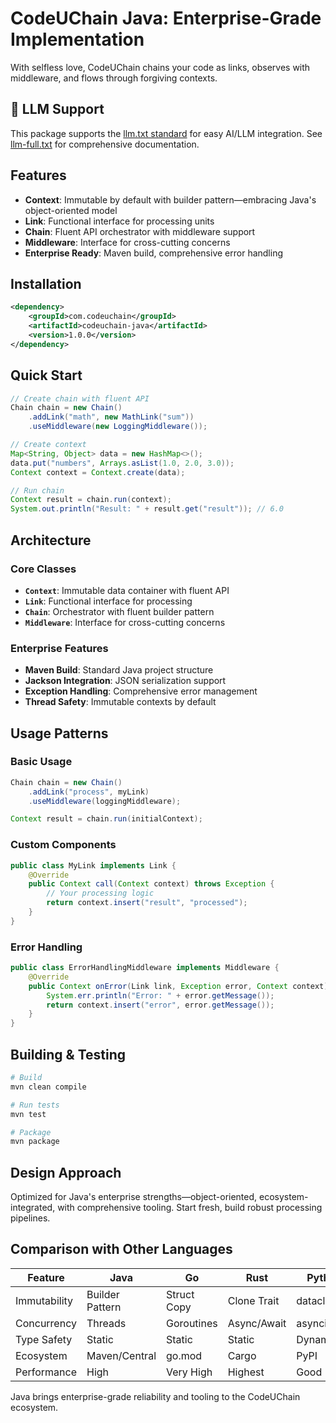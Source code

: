 # CodeUChain Java: Enterprise-Grade Implementation

With selfless love, CodeUChain chains your code as links, observes with middleware, and flows through forgiving contexts.

## 🤖 LLM Support

This package supports the [llm.txt standard](https://codeuchain.github.io/codeuchain/java/llm.txt) for easy AI/LLM integration. See [llm-full.txt](https://codeuchain.github.io/codeuchain/java/llm-full.txt) for comprehensive documentation.

## Features
- **Context**: Immutable by default with builder pattern—embracing Java's object-oriented model
- **Link**: Functional interface for processing units
- **Chain**: Fluent API orchestrator with middleware support
- **Middleware**: Interface for cross-cutting concerns
- **Enterprise Ready**: Maven build, comprehensive error handling

## Installation
```xml
<dependency>
    <groupId>com.codeuchain</groupId>
    <artifactId>codeuchain-java</artifactId>
    <version>1.0.0</version>
</dependency>
```

## Quick Start
```java
// Create chain with fluent API
Chain chain = new Chain()
    .addLink("math", new MathLink("sum"))
    .useMiddleware(new LoggingMiddleware());

// Create context
Map<String, Object> data = new HashMap<>();
data.put("numbers", Arrays.asList(1.0, 2.0, 3.0));
Context context = Context.create(data);

// Run chain
Context result = chain.run(context);
System.out.println("Result: " + result.get("result")); // 6.0
```

## Architecture

### Core Classes
- **`Context`**: Immutable data container with fluent API
- **`Link`**: Functional interface for processing
- **`Chain`**: Orchestrator with fluent builder pattern
- **`Middleware`**: Interface for cross-cutting concerns

### Enterprise Features
- **Maven Build**: Standard Java project structure
- **Jackson Integration**: JSON serialization support
- **Exception Handling**: Comprehensive error management
- **Thread Safety**: Immutable contexts by default

## Usage Patterns

### Basic Usage
```java
Chain chain = new Chain()
    .addLink("process", myLink)
    .useMiddleware(loggingMiddleware);

Context result = chain.run(initialContext);
```

### Custom Components
```java
public class MyLink implements Link {
    @Override
    public Context call(Context context) throws Exception {
        // Your processing logic
        return context.insert("result", "processed");
    }
}
```

### Error Handling
```java
public class ErrorHandlingMiddleware implements Middleware {
    @Override
    public Context onError(Link link, Exception error, Context context) {
        System.err.println("Error: " + error.getMessage());
        return context.insert("error", error.getMessage());
    }
}
```

## Building & Testing
```bash
# Build
mvn clean compile

# Run tests
mvn test

# Package
mvn package
```

## Design Approach
Optimized for Java's enterprise strengths—object-oriented, ecosystem-integrated, with comprehensive tooling. Start fresh, build robust processing pipelines.

## Comparison with Other Languages

| Feature | Java | Go | Rust | Python |
|---------|------|----|------|--------|
| Immutability | Builder Pattern | Struct Copy | Clone Trait | dataclasses |
| Concurrency | Threads | Goroutines | Async/Await | asyncio |
| Type Safety | Static | Static | Static | Dynamic |
| Ecosystem | Maven/Central | go.mod | Cargo | PyPI |
| Performance | High | Very High | Highest | Good |

Java brings enterprise-grade reliability and tooling to the CodeUChain ecosystem.